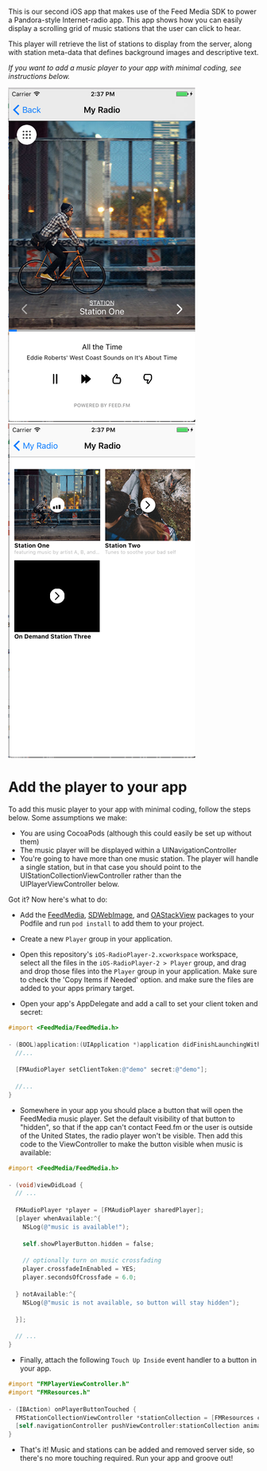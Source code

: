 This is our second iOS app that makes use of the Feed Media SDK
to power a Pandora-style Internet-radio app. This app 
shows how you can easily display a scrolling grid of music
stations that the user can click to hear.

This player will retrieve the list of stations to display
from the server, along with station meta-data that
defines background images and descriptive text.

*If you want to add a music player to your app with minimal
coding, see instructions below.*

!["tabbed station page"](images/player.png)
!["music playing"](images/station-collection.png)

# Add the player to your app

To add this music player to your app with minimal coding, follow
the steps below. Some assumptions we make:

- You are using CocoaPods (although this could easily be set up without them)
- The music player will be displayed within a UINavigationController
- You're going to have more than one music station. The player will handle a 
  single station, but in that case you should point to the UIStationCollectionViewController
  rather than the UIPlayerViewController below.

Got it? Now here's what to do:

- Add the [FeedMedia](https://cocoapods.org/?q=FeedMedia),
[SDWebImage](https://cocoapods.org/?q=sdwebimage), and
[OAStackView](https://cocoapods.org/?q=oastackview) packages to
your Podfile and run `pod install` to add them to your project.

- Create a new `Player` group in your application.

- Open this repository's `iOS-RadioPlayer-2.xcworkspace` workspace,
  select all the files in the `iOS-RadioPlayer-2 > Player` group, and
  drag and drop those files into the `Player` group in your
  application. Make sure to check the 'Copy Items if Needed' option.
  and make sure the files are added to your apps primary target.

- Open your app's AppDelegate and add a call to set your
  client token and secret:

```objective-c
#import <FeedMedia/FeedMedia.h>

- (BOOL)application:(UIApplication *)application didFinishLaunchingWithOptions:(NSDictionary *)launchOptions {
  //...
  
  [FMAudioPlayer setClientToken:@"demo" secret:@"demo"];
  
  //...
}
```

- Somewhere in your app you should place a button that will open the 
FeedMedia music player. Set the default visibility of that button to
"hidden", so that if the app can't contact Feed.fm or the user is outside
of the United States, the radio player won't be visible. Then add this
code to the ViewController to make the button visible when music is
available:

```objective-c
#import <FeedMedia/FeedMedia.h>

- (void)viewDidLoad {
  // ... 
  
  FMAudioPlayer *player = [FMAudioPlayer sharedPlayer];
  [player whenAvailable:^{
    NSLog(@"music is available!");
        
    self.showPlayerButton.hidden = false;

    // optionally turn on music crossfading
    player.crossfadeInEnabled = YES;
    player.secondsOfCrossfade = 6.0;
        
  } notAvailable:^{
    NSLog(@"music is not available, so button will stay hidden");
        
  }];
  
  // ...
}
```

- Finally, attach the following `Touch Up Inside` event
handler to a button in your app.

```objective-c
#import "FMPlayerViewController.h"
#import "FMResources.h"

- (IBAction) onPlayerButtonTouched {
  FMStationCollectionViewController *stationCollection = [FMResources createStationCollectionViewControllerWithTitle:@"My Radio"];
  [self.navigationController pushViewController:stationCollection animated:YES];
}
```

- That's it! Music and stations can be added and removed server side, 
so there's no more touching required. Run your app and groove out! 

